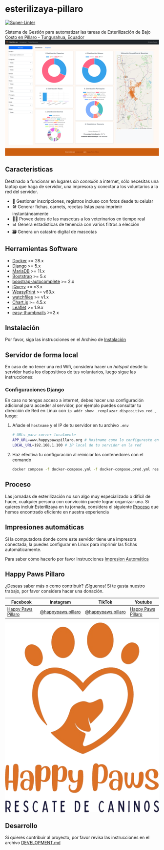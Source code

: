# esterilizaya-pillaro

[![Super-Linter](https://github.com/josejacomeb/esterilizaya-pillaro/actions/workflows/super-linter-slim.yml/badge.svg)](https://github.com/marketplace/actions/super-linter)

Sistema de Gestión para automatizar las tareas de Esterilización de Bajo Costo en Píllaro - Tungurahua, Ecuador
 ![Esterilizaya!](/docs/images/Esterilizaya.png)

## Características

Destinado a funcionar en lugares *sin conexión* a internet, sólo necesitas una laptop que haga de servidor, una impresora y conectar a los voluntarios a la red del servidor.

* 📝 Gestionar inscripciones, registros incluso con fotos desde tu celular
* 🛠️ Generar fichas, carnets, recetas listas para imprimir instantáneamente
* 🥼🐾 Provee datos de las mascotas a los veterinarios en tiempo real
* 📊 Genera estadísticas de tenencia con varios filtros a elección
* 🗃️ Genera un catastro digital de mascotas

## Herramientas Software

* [Docker](https://www.docker.com/get-started/) >= 28.x
* [Django](https://www.djangoproject.com/) >= 5.x
* [MariaDB](https://mariadb.org/) >= 11.x
* [Bootstrap](https://getbootstrap.com/) >= 5.x
* [boostrap-autocomplete](https://bootstrap-autocomplete.readthedocs.io/en/latest/) >= 2.x
* [jQuery](https://jquery.com/) >= v3.x
* [WeasyPrint](https://weasyprint.org/) >= v63.x
* [watchfiles](https://github.com/samuelcolvin/watchfiles) >= v1.x
* [Chart.js](https://www.chartjs.org/) >= 4.5.x
* [Leaflet](https://leafletjs.com/) >= 1.9.x
* [easy-thumbnails](https://github.com/SmileyChris/easy-thumbnails) >=2.x

## Instalación

Por favor, siga las instrucciones en el Archivo de [Instalación](INSTALL.md)

## Servidor de forma local

En caso de no tener una red Wifi, considera hacer un *hotspot* desde tu servidor hacia los dispositivos de tus voluntarios, luego sigue las instrucciones:

### Configuraciones Django

En caso no tengas acceso a internet, debes hacer una configuración adicional para acceder al servidor, por ejemplo puedes consultar tu dirección de Red en Linux con `ip addr show _remplazar_dispositivo_red_`, luego:

1. Añade el `hostname` y el IP de tu servidor en tu archivo `.env`

   ```bash
   # URLs para correr localmente
   APP_URL=www.happypawspillaro.org # Hostname como lo configuraste en tu archivo /etc/hosts
   LOCAL_URL=192.168.1.100 # IP local de tu servidor en la red
   ```

2. Haz efectiva tu configuración al reiniciar los contenedores con el comando

   ```bash
   docker compose -f docker-compose.yml -f docker-compose.prod.yml restart
   ```

## Proceso

Las jornadas de esterilización no son algo muy especializado o difícil de hacer, cualquier persona con convicción puede lograr organizar una. Si quieres incluir Esterilizaya en tu jornada, considera el siguiente [Proceso](docs/PROCESO.md) que hemos encontrado eficiente en nuestra experiencia

## Impresiones automáticas

Si la computadora donde corre este servidor tiene una impresora conectada, la puedes configurar en Linux para imprimir las fichas automáticamente.

Para saber cómo hacerlo por favor Instrucciones [Impresion Automática](impresion-automatica/README.md)

## Happy Paws Píllaro

¿Deseas saber más o como contribuir? ¡Síguenos! Si te gusta nuestro trabajo, por favor considera hacer una donación.

| Facebook                                                                         | Instagram                                                          | TikTok                                                            | Youtube                                                                  |
|----------------------------------------------------------------------------------|--------------------------------------------------------------------|-------------------------------------------------------------------|--------------------------------------------------------------------------|
| [Happy Paws Píllaro]( https://www.facebook.com/profile.php?id=61550626997105 ) | [@happypaws.pillaro](https://www.instagram.com/happypaws.pillaro/) | [@happypaws.pillaro]( https://www.tiktok.com/@happypaws.pillaro ) | [Happy Paws Píllaro]( https://www.youtube.com/@HappyPawsP%C3%ADllaro ) |

![Happy Paws Píllaro](app/static/images/happypaws.png)

## Desarrollo

Si quieres contribuir al proyecto, por favor revisa las instrucciones en el archivo [DEVELOPMENT.md](DEVELOPMENT.md)

